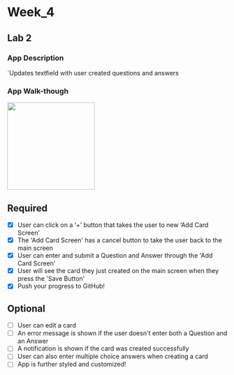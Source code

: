 # Week_4

## Lab 2

### App Description
`Updates textfield with user created questions and answers

### App Walk-though

<img src="file:///C:/Users/D1am0/Videos/Captures/Android%20Emulator%20-%20Pixel_API_28_5554%202020-03-07%2002-52-24.mp4" width=200><br>

## Required
- [x] User can click on a ‘+’ button that takes the user to new ‘Add Card Screen’
- [x] The 'Add Card Screen' has a cancel button to take the user back to the main screen
- [x] User can enter and submit a Question and Answer through the 'Add Card Screen'
- [x] User will see the card they just created on the main screen when they press the 'Save Button'
- [x] Push your progress to GitHub!

## Optional
- [ ] User can edit a card
- [ ] An error message is shown if the user doesn't enter both a Question and an Answer
- [ ] A notification is shown if the card was created successfully
- [ ] User can also enter multiple choice answers when creating a card
- [ ] App is further styled and customized!

